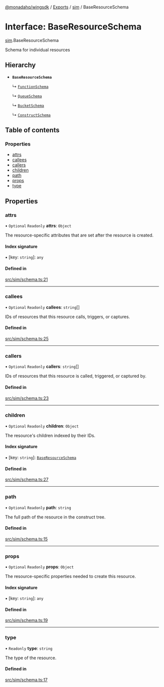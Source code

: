 [@monadahq/wingsdk](../README.md) / [Exports](../modules.md) / [sim](../modules/sim.md) / BaseResourceSchema

# Interface: BaseResourceSchema

[sim](../modules/sim.md).BaseResourceSchema

Schema for individual resources

## Hierarchy

- **`BaseResourceSchema`**

  ↳ [`FunctionSchema`](sim.FunctionSchema.md)

  ↳ [`QueueSchema`](sim.QueueSchema.md)

  ↳ [`BucketSchema`](sim.BucketSchema.md)

  ↳ [`ConstructSchema`](sim.ConstructSchema.md)

## Table of contents

### Properties

- [attrs](sim.BaseResourceSchema.md#attrs)
- [callees](sim.BaseResourceSchema.md#callees)
- [callers](sim.BaseResourceSchema.md#callers)
- [children](sim.BaseResourceSchema.md#children)
- [path](sim.BaseResourceSchema.md#path)
- [props](sim.BaseResourceSchema.md#props)
- [type](sim.BaseResourceSchema.md#type)

## Properties

### attrs

• `Optional` `Readonly` **attrs**: `Object`

The resource-specific attributes that are set after the resource is created.

#### Index signature

▪ [key: `string`]: `any`

#### Defined in

[src/sim/schema.ts:21](https://github.com/monadahq/winglang/blob/main/libs/wingsdk/src/sim/schema.ts#L21)

___

### callees

• `Optional` `Readonly` **callees**: `string`[]

IDs of resources that this resource calls, triggers, or captures.

#### Defined in

[src/sim/schema.ts:25](https://github.com/monadahq/winglang/blob/main/libs/wingsdk/src/sim/schema.ts#L25)

___

### callers

• `Optional` `Readonly` **callers**: `string`[]

IDs of resources that this resource is called, triggered, or captured by.

#### Defined in

[src/sim/schema.ts:23](https://github.com/monadahq/winglang/blob/main/libs/wingsdk/src/sim/schema.ts#L23)

___

### children

• `Optional` `Readonly` **children**: `Object`

The resource's children indexed by their IDs.

#### Index signature

▪ [key: `string`]: [`BaseResourceSchema`](sim.BaseResourceSchema.md)

#### Defined in

[src/sim/schema.ts:27](https://github.com/monadahq/winglang/blob/main/libs/wingsdk/src/sim/schema.ts#L27)

___

### path

• `Optional` `Readonly` **path**: `string`

The full path of the resource in the construct tree.

#### Defined in

[src/sim/schema.ts:15](https://github.com/monadahq/winglang/blob/main/libs/wingsdk/src/sim/schema.ts#L15)

___

### props

• `Optional` `Readonly` **props**: `Object`

The resource-specific properties needed to create this resource.

#### Index signature

▪ [key: `string`]: `any`

#### Defined in

[src/sim/schema.ts:19](https://github.com/monadahq/winglang/blob/main/libs/wingsdk/src/sim/schema.ts#L19)

___

### type

• `Readonly` **type**: `string`

The type of the resource.

#### Defined in

[src/sim/schema.ts:17](https://github.com/monadahq/winglang/blob/main/libs/wingsdk/src/sim/schema.ts#L17)
